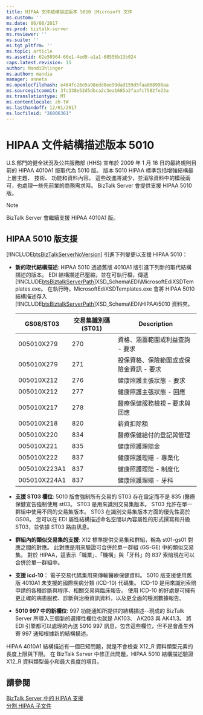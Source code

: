 ```yaml
---
title: HIPAA 文件結構描述版本 5010 |Microsoft 文件
ms.custom: ''
ms.date: 06/08/2017
ms.prod: biztalk-server
ms.reviewer: ''
ms.suite: ''
ms.tgt_pltfrm: ''
ms.topic: article
ms.assetid: 62e50964-66e1-4ed9-a1a1-68556b13b024
caps.latest.revision: 15
author: MandiOhlinger
ms.author: mandia
manager: anneta
ms.openlocfilehash: e464fc26e5a98edd8ee99dad159d5faa068998aa
ms.sourcegitcommit: 3fc338e52d5dbca2c3ea1685a2faafc7582fe23a
ms.translationtype: MT
ms.contentlocale: zh-TW
ms.lasthandoff: 12/01/2017
ms.locfileid: "26006361"
---
```

# <a name="hipaa-document-schema-version-5010"></a>HIPAA 文件結構描述版本 5010
U.S.部門的健全狀況及公共服務部 (HHS) 宣布於 2009 年 1 月 16 日的最終規則目前的 HIPAA 4010A1 版取代為 5010 版。 版本 5010 HIPAA 標準包括增強結構最上層主題、 技術、 功能和資料內容。 這些改進將減少，並消除資料中的模稜兩可，也處理一些先前業的商務需求時。 BizTalk Server 會提供支援 HIPAA 5010 版。  
  
> [!NOTE]
>  BizTalk Server 會繼續支援 HIPAA 4010A1 版。  
  
## <a name="hipaa-5010-version-support"></a>HIPAA 5010 版支援  
 [!INCLUDE[btsBizTalkServerNoVersion](../includes/btsbiztalkservernoversion-md.md)] 引進下列變更以支援 HIPAA 5010：  
  
-   **新的取代結構描述**: HIPAA 5010 透過舊版 4010A1 版引進下列新的取代結構描述的版本。 EDI 結構描述已壓縮，並在可執行檔，傳遞[!INCLUDE[btsBiztalkServerPath](../includes/btsbiztalkserverpath-md.md)]XSD_Schema\EDI\MicrosoftEdiXSDTemplates.exe。 在執行時，MicrosoftEdiXSDTemplates.exe 會將 HIPAA 5010 結構描述存入[!INCLUDE[btsBiztalkServerPath](../includes/btsbiztalkserverpath-md.md)]XSD_Schema\EDI\HIPAA\5010 資料夾。  
  
    |GS08/ST03|交易集識別碼 (ST01)|Description|  
    |----------------|----------------------|-----------------|  
    |005010X279|270|資格、涵蓋範圍或利益查詢 - 要求|  
    |005010X279|271|投保資格、保險範圍或或保險金資訊 - 要求|  
    |005010X212|276|健康照護主張狀態 - 要求|  
    |005010X212|277|健康照護主張狀態 - 回應|  
    |005010X217|278|醫療保健服務檢視 – 要求與回應|  
    |005010X218|820|薪資扣除額|  
    |005010X220|834|醫療保健給付的登記與管理|  
    |005010X221|835|健康照護理賠金|  
    |005010X222|837|健康照護理賠 - 專業化|  
    |005010X223A1|837|健康照護理賠 - 制度化|  
    |005010X224A1|837|健康照護理賠 - 牙科|  
  
-   **支援 ST03 欄位**: 5010 版會強制所有交易的 ST03 存在設定而不是 835 (醫療保健宣告強制使用 st03。 ST03 是用來識別交易集版本。 ST03 允許在單一群組中使用不同的交易集版本。 ST03 在識別交易集版本方面的優先性高於 GS08。 您可以在 EDI 屬性結構描述命名空間以內容屬性的形式撰寫和升級 ST03，並依據 ST03 路由訊息。  
  
-   **群組內的類似交易集的支援**: X12 標準提供交易集和群組，稱為 st01-gs01 對應之間的對應。 此對應是用來驗證可合併於單一群組 (GS-GE) 中的類似交易集。 對於 HIPAA，這表示「職業」、「機構」與「牙科」的 837 索賠現在可以合併於單一群組中。  
  
-   **支援 icd-10**： 電子交易代碼集用來傳輸醫療保健資料。 5010 版支援使用舊版 4010A1 未支援的國際疾病分類 (ICD-10) 代碼集。 ICD-10 是用來識別索賠申請的各種診斷與程序、相關交易與臨床報告。 使用 ICD-10 的好處是可擁有更正確的病患服務、診斷與治療資訊資料，以及更全面的檢測數據報告。  
  
-   **5010 997 中的新欄位**: 997 功能通知所提供的結構描述--現成的 BizTalk Server 所導入三個新的選擇性欄位也就是 AK103、 AK203 與 AK41.3。 將 EDI 引擎都可以處理的內送 5010 997 訊息，包含這些欄位，但不是會產生外寄 997 通知根據新的結構描述。  
  
 HIPAA 4010A1 結構描述有一個已知問題，就是不會檢查 X12_R 資料類型元素的長度上限與下限。 在 BizTalk Server 中修正此問題，HIPAA 5010 結構描述驗證 X12_R 資料類型最小和最大長度的項目。  
  
## <a name="see-also"></a>請參閱  
 [BizTalk Server 中的 HIPAA 支援](../core/hipaa-support-in-biztalk-server.md)   
 [分割 HIPAA 子文件](../core/splitting-hipaa-subdocuments.md)